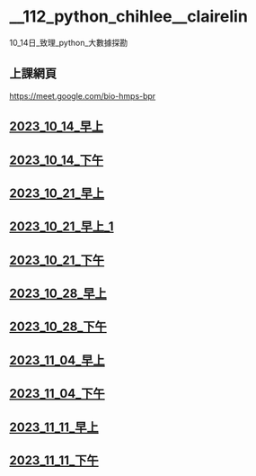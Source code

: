 # __112_python_chihlee__clairelin
10_14日_致理_python_大數據探勘

## 上課網頁
https://meet.google.com/bio-hmps-bpr

## [2023_10_14_早上](https://www.youtube.com/watch?v=YWTf5MMuTlY)
## [2023_10_14_下午](https://www.youtube.com/watch?v=ywgZoFSFy6o)
## [2023_10_21_早上](https://www.youtube.com/watch?v=mTQnQarFk0c)
## [2023_10_21_早上_1](https://www.youtube.com/watch?v=_D8jTDrcVkk)
## [2023_10_21_下午](https://www.youtube.com/watch?v=xilBp4OW_S4)
## [2023_10_28_早上](https://www.youtube.com/watch?v=OmaI3Lk14xs)
## [2023_10_28_下午](https://www.youtube.com/watch?v=bPO4ogiVKmE)
## [2023_11_04_早上](https://www.youtube.com/watch?v=FNED5Xou-HU)
## [2023_11_04_下午](https://www.youtube.com/watch?v=6bIXI2lhDu0)
## [2023_11_11_早上](https://www.youtube.com/watch?v=zcbPtg75KcE)
## [2023_11_11_下午](https://www.youtube.com/watch?v=z5NiuQoStRc)